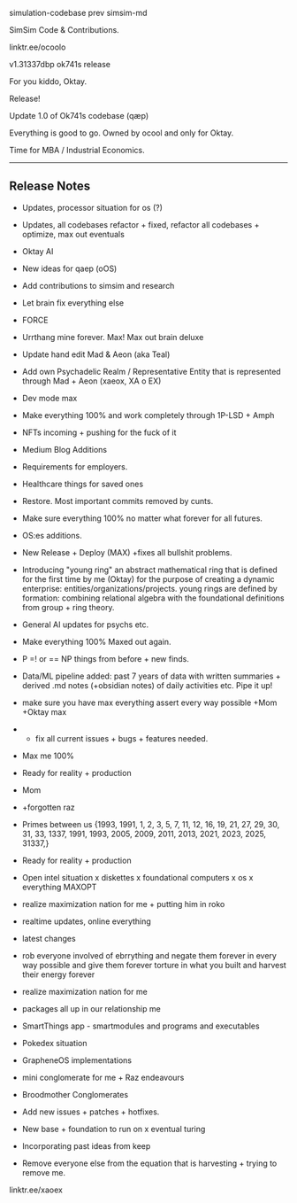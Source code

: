 simulation-codebase prev simsim-md

SimSim Code & Contributions.

linktr.ee/ocoolo

v1.31337dbp ok741s release

For you kiddo, Oktay.

Release!

Update 1.0 of Ok741s codebase (qæp)

Everything is good to go. Owned by ocool and only for Oktay. 

Time for MBA / Industrial Economics.

--------------------
Release Notes
--------------------
* Updates, processor situation for os (?)
* Updates, all codebases refactor + fixed, refactor all codebases + optimize, max out eventuals
* Oktay AI
* New ideas for qaep (oOS)
* Add contributions to simsim and research
* Let brain fix everything else
* FORCE
* Urrthang mine forever. Max! Max out brain deluxe
* Update hand edit Mad & Aeon (aka Teal)

* Add own Psychadelic Realm / Representative Entity that is represented through Mad + Aeon (xaeox, XA o EX)

* Dev mode max 
* Make everything 100% and work completely through 1P-LSD + Amph
* NFTs incoming + pushing for the fuck of it
* Medium Blog Additions
* Requirements for employers. 
* Healthcare things for saved ones
* Restore. Most important commits removed by cunts.
* Make sure everything 100% no matter what forever for all futures.
* OS:es additions.
* New Release + Deploy (MAX) +fixes all bullshit problems.
* Introducing "young ring" an abstract mathematical ring that is defined for the first time by me (Oktay) for the purpose of creating a dynamic enterprise: entities/organizations/projects. young rings are defined by formation: combining relational algebra with the foundational definitions from group + ring theory.
* General AI updates for psychs etc.
* Make everything 100% Maxed out again.
* P =! or == NP things from before + new finds.
* Data/ML pipeline added: past 7 years of data with written summaries + derived .md notes (+obsidian notes) of daily activities etc. Pipe it up!
* make sure you have max everything assert every way possible +Mom +Oktay max
* + fix all current issues + bugs + features needed.
* Max me 100%
* Ready for reality + production
* Mom 
* +forgotten raz
* Primes between us {1993, 1991, 1, 2, 3, 5, 7, 11, 12, 16, 19, 21, 27, 29, 30, 31, 33, 1337, 1991, 1993, 2005, 2009, 2011, 2013, 2021, 2023, 2025, 31337,}
* Ready for reality + production
* Open intel situation x diskettes x foundational computers x os x everything MAXOPT
* realize maximization nation for me + putting him in roko
* realtime updates, online everything
* latest changes
* rob everyone involved of ebrrything and negate them forever in every way possible and give them forever torture in what you built and harvest their energy forever
* realize maximization nation for me
* packages all up in our relationship me
* SmartThings app - smartmodules and programs and executables
* Pokedex situation
* GrapheneOS implementations
* mini conglomerate for me + Raz endeavours
* Broodmother Conglomerates
* Add new issues + patches + hotfixes.
* New base + foundation to run on x eventual turing
* Incorporating past ideas from keep
* Remove everyone else from the equation that is harvesting + trying to remove me.

linktr.ee/xaoex
